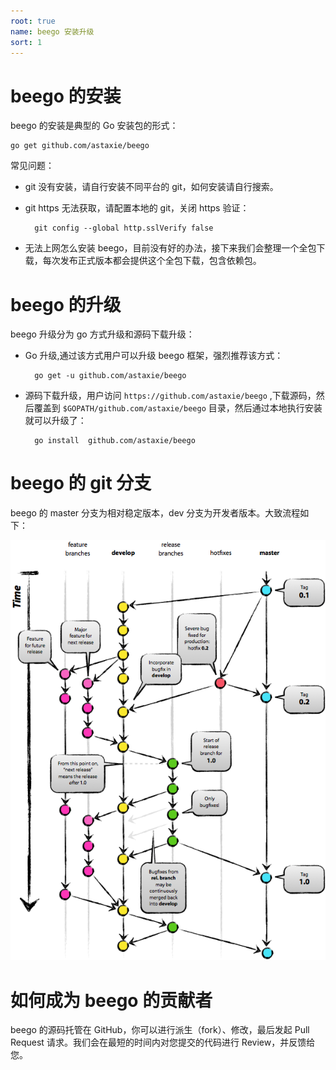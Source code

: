 ```yaml
---
root: true
name: beego 安装升级
sort: 1
---
```


# beego 的安装

beego 的安装是典型的 Go 安装包的形式：

	go get github.com/astaxie/beego

常见问题：

- git 没有安装，请自行安装不同平台的 git，如何安装请自行搜索。
- git https 无法获取，请配置本地的 git，关闭 https 验证：

		git config --global http.sslVerify false

- 无法上网怎么安装 beego，目前没有好的办法，接下来我们会整理一个全包下载，每次发布正式版本都会提供这个全包下载，包含依赖包。

# beego 的升级

beego 升级分为 go 方式升级和源码下载升级：

- Go 升级,通过该方式用户可以升级 beego 框架，强烈推荐该方式：

		go get -u github.com/astaxie/beego
		
- 源码下载升级，用户访问 `https://github.com/astaxie/beego` ,下载源码，然后覆盖到 `$GOPATH/github.com/astaxie/beego` 目录，然后通过本地执行安装就可以升级了：

		go install 	github.com/astaxie/beego	

# beego 的 git 分支

beego 的 master 分支为相对稳定版本，dev 分支为开发者版本。大致流程如下：

![](../images/git-branch-1.png)

# 如何成为 beego 的贡献者

beego 的源码托管在 GitHub，你可以进行派生（fork）、修改，最后发起 Pull Request 请求。我们会在最短的时间内对您提交的代码进行 Review，并反馈给您。